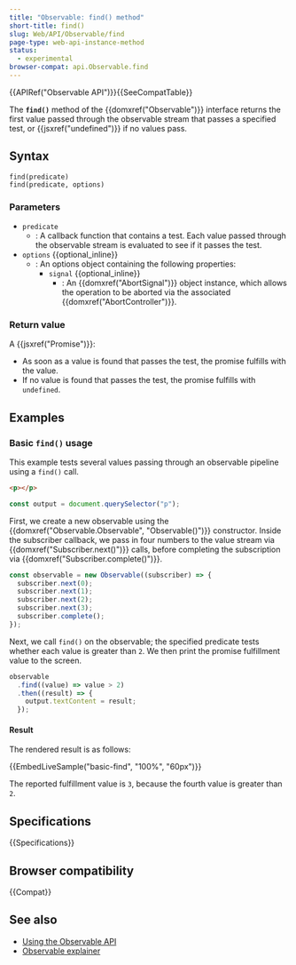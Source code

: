 ```yaml
---
title: "Observable: find() method"
short-title: find()
slug: Web/API/Observable/find
page-type: web-api-instance-method
status:
  - experimental
browser-compat: api.Observable.find
---
```


{{APIRef("Observable API")}}{{SeeCompatTable}}

The **`find()`** method of the {{domxref("Observable")}} interface returns the first value passed through the observable stream that passes a specified test, or {{jsxref("undefined")}} if no values pass.

## Syntax

```js-nolint
find(predicate)
find(predicate, options)
```

### Parameters

- `predicate`
  - : A callback function that contains a test. Each value passed through the observable stream is evaluated to see if it passes the test.
- `options` {{optional_inline}}
  - : An options object containing the following properties:
    - `signal` {{optional_inline}}
      - : An {{domxref("AbortSignal")}} object instance, which allows the operation to be aborted via the associated {{domxref("AbortController")}}.

### Return value

A {{jsxref("Promise")}}:

- As soon as a value is found that passes the test, the promise fulfills with the value.
- If no value is found that passes the test, the promise fulfills with `undefined`.

## Examples

### Basic `find()` usage

This example tests several values passing through an observable pipeline using a `find()` call.

```html hidden live-sample___basic-find
<p></p>
```

```js hidden live-sample___basic-find
const output = document.querySelector("p");
```

First, we create a new observable using the {{domxref("Observable.Observable", "Observable()")}} constructor. Inside the subscriber callback, we pass in four numbers to the value stream via {{domxref("Subscriber.next()")}} calls, before completing the subscription via {{domxref("Subscriber.complete()")}}.

```js live-sample___basic-find
const observable = new Observable((subscriber) => {
  subscriber.next(0);
  subscriber.next(1);
  subscriber.next(2);
  subscriber.next(3);
  subscriber.complete();
});
```

Next, we call `find()` on the observable; the specified predicate tests whether each value is greater than `2`. We then print the promise fulfillment value to the screen.

```js live-sample___basic-find
observable
  .find((value) => value > 2)
  .then((result) => {
    output.textContent = result;
  });
```

#### Result

The rendered result is as follows:

{{EmbedLiveSample("basic-find", "100%", "60px")}}

The reported fulfillment value is `3`, because the fourth value is greater than `2`.

## Specifications

{{Specifications}}

## Browser compatibility

{{Compat}}

## See also

- [Using the Observable API](/en-US/docs/Web/API/Observable_API/Using)
- [Observable explainer](https://github.com/WICG/observable/blob/master/README.md)
